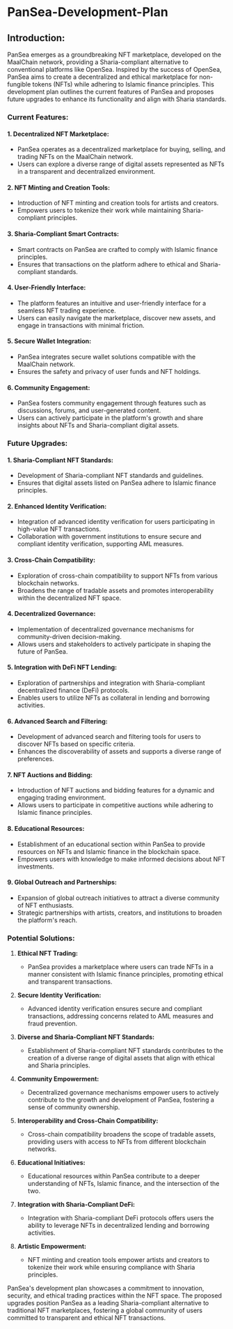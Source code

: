 # PanSea-Development-Plan

## **Introduction:**
PanSea emerges as a groundbreaking NFT marketplace, developed on the MaalChain network, providing a Sharia-compliant alternative to conventional platforms like OpenSea. Inspired by the success of OpenSea, PanSea aims to create a decentralized and ethical marketplace for non-fungible tokens (NFTs) while adhering to Islamic finance principles. This development plan outlines the current features of PanSea and proposes future upgrades to enhance its functionality and align with Sharia standards.

### **Current Features:**

#### 1. **Decentralized NFT Marketplace:**
   - PanSea operates as a decentralized marketplace for buying, selling, and trading NFTs on the MaalChain network.
   - Users can explore a diverse range of digital assets represented as NFTs in a transparent and decentralized environment.

#### 2. **NFT Minting and Creation Tools:**
   - Introduction of NFT minting and creation tools for artists and creators.
   - Empowers users to tokenize their work while maintaining Sharia-compliant principles.

#### 3. **Sharia-Compliant Smart Contracts:**
   - Smart contracts on PanSea are crafted to comply with Islamic finance principles.
   - Ensures that transactions on the platform adhere to ethical and Sharia-compliant standards.

#### 4. **User-Friendly Interface:**
   - The platform features an intuitive and user-friendly interface for a seamless NFT trading experience.
   - Users can easily navigate the marketplace, discover new assets, and engage in transactions with minimal friction.

#### 5. **Secure Wallet Integration:**
   - PanSea integrates secure wallet solutions compatible with the MaalChain network.
   - Ensures the safety and privacy of user funds and NFT holdings.

#### 6. **Community Engagement:**
   - PanSea fosters community engagement through features such as discussions, forums, and user-generated content.
   - Users can actively participate in the platform's growth and share insights about NFTs and Sharia-compliant digital assets.

### **Future Upgrades:**

#### 1. **Sharia-Compliant NFT Standards:**
   - Development of Sharia-compliant NFT standards and guidelines.
   - Ensures that digital assets listed on PanSea adhere to Islamic finance principles.

#### 2. **Enhanced Identity Verification:**
   - Integration of advanced identity verification for users participating in high-value NFT transactions.
   - Collaboration with government institutions to ensure secure and compliant identity verification, supporting AML measures.

#### 3. **Cross-Chain Compatibility:**
   - Exploration of cross-chain compatibility to support NFTs from various blockchain networks.
   - Broadens the range of tradable assets and promotes interoperability within the decentralized NFT space.

#### 4. **Decentralized Governance:**
   - Implementation of decentralized governance mechanisms for community-driven decision-making.
   - Allows users and stakeholders to actively participate in shaping the future of PanSea.

#### 5. **Integration with DeFi NFT Lending:**
   - Exploration of partnerships and integration with Sharia-compliant decentralized finance (DeFi) protocols.
   - Enables users to utilize NFTs as collateral in lending and borrowing activities.

#### 6. **Advanced Search and Filtering:**
   - Development of advanced search and filtering tools for users to discover NFTs based on specific criteria.
   - Enhances the discoverability of assets and supports a diverse range of preferences.

#### 7. **NFT Auctions and Bidding:**
   - Introduction of NFT auctions and bidding features for a dynamic and engaging trading environment.
   - Allows users to participate in competitive auctions while adhering to Islamic finance principles.

#### 8. **Educational Resources:**
   - Establishment of an educational section within PanSea to provide resources on NFTs and Islamic finance in the blockchain space.
   - Empowers users with knowledge to make informed decisions about NFT investments.

#### 9. **Global Outreach and Partnerships:**
   - Expansion of global outreach initiatives to attract a diverse community of NFT enthusiasts.
   - Strategic partnerships with artists, creators, and institutions to broaden the platform's reach.

### **Potential Solutions:**

1. **Ethical NFT Trading:**
   - PanSea provides a marketplace where users can trade NFTs in a manner consistent with Islamic finance principles, promoting ethical and transparent transactions.

2. **Secure Identity Verification:**
   - Advanced identity verification ensures secure and compliant transactions, addressing concerns related to AML measures and fraud prevention.

3. **Diverse and Sharia-Compliant NFT Standards:**
   - Establishment of Sharia-compliant NFT standards contributes to the creation of a diverse range of digital assets that align with ethical and Sharia principles.

4. **Community Empowerment:**
   - Decentralized governance mechanisms empower users to actively contribute to the growth and development of PanSea, fostering a sense of community ownership.

5. **Interoperability and Cross-Chain Compatibility:**
   - Cross-chain compatibility broadens the scope of tradable assets, providing users with access to NFTs from different blockchain networks.

6. **Educational Initiatives:**
   - Educational resources within PanSea contribute to a deeper understanding of NFTs, Islamic finance, and the intersection of the two.

7. **Integration with Sharia-Compliant DeFi:**
   - Integration with Sharia-compliant DeFi protocols offers users the ability to leverage NFTs in decentralized lending and borrowing activities.

8. **Artistic Empowerment:**
   - NFT minting and creation tools empower artists and creators to tokenize their work while ensuring compliance with Sharia principles.

PanSea's development plan showcases a commitment to innovation, security, and ethical trading practices within the NFT space. The proposed upgrades position PanSea as a leading Sharia-compliant alternative to traditional NFT marketplaces, fostering a global community of users committed to transparent and ethical NFT transactions.
